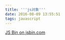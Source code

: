 ```yaml
---
title: '''js对象'''
date: 2016-08-09 13:55:51
tags: javascript
---
```


<a class="jsbin-embed" href="http://jsbin.com/xohozoquga/embed?html,css,js,output">JS Bin on jsbin.com</a><script src="http://static.jsbin.com/js/embed.min.js?3.39.11"></script>
